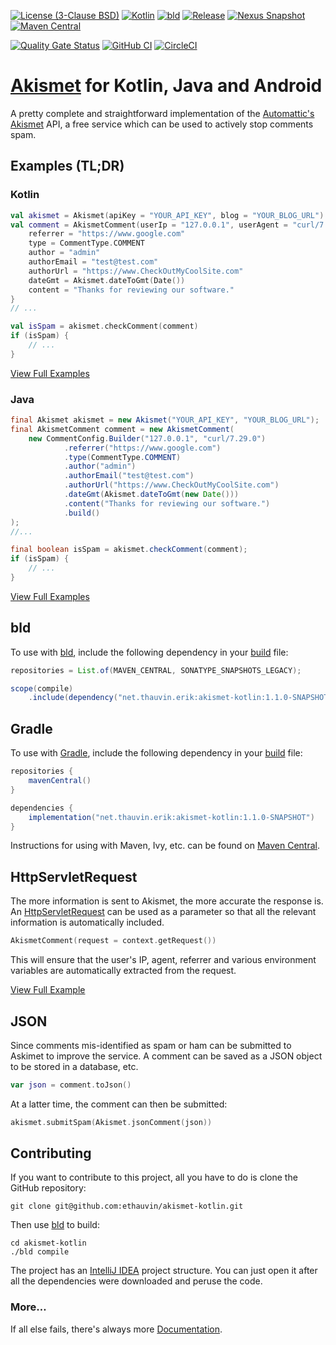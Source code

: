 [![License (3-Clause BSD)](https://img.shields.io/badge/license-BSD%203--Clause-blue.svg?style=flat-square)](https://opensource.org/licenses/BSD-3-Clause)
[![Kotlin](https://img.shields.io/badge/kotlin-2.2.0-7f52ff)](https://kotlinlang.org/)
[![bld](https://img.shields.io/badge/2.2.1-FA9052?label=bld&labelColor=2392FF)](https://rife2.com/bld)
[![Release](https://img.shields.io/github/release/ethauvin/akismet-kotlin.svg)](https://github.com/ethauvin/akismet-kotlin/releases/latest)
[![Nexus Snapshot](https://img.shields.io/nexus/s/net.thauvin.erik/akismet-kotlin?label=snapshot&server=https%3A%2F%2Foss.sonatype.org%2F)](https://oss.sonatype.org/content/repositories/snapshots/net/thauvin/erik/akismet-kotlin/)
[![Maven Central](https://img.shields.io/maven-central/v/net.thauvin.erik/akismet-kotlin.svg?color=blue)](https://central.sonatype.com/artifact/net.thauvin.erik/akismet-kotlin)

[![Quality Gate Status](https://sonarcloud.io/api/project_badges/measure?project=ethauvin_akismet-kotlin&metric=alert_status)](https://sonarcloud.io/dashboard?id=ethauvin_akismet-kotlin)
[![GitHub CI](https://github.com/ethauvin/akismet-kotlin/actions/workflows/bld.yml/badge.svg)](https://github.com/ethauvin/akismet-kotlin/actions/workflows/bld.yml)
[![CircleCI](https://circleci.com/gh/ethauvin/akismet-kotlin/tree/master.svg?style=shield)](https://circleci.com/gh/ethauvin/akismet-kotlin/tree/master)

# [Akismet](https://www.akismet.com) for Kotlin, Java and Android

A pretty complete and straightforward implementation of the [Automattic's Akismet](https://akismet.com/development/api/) API, a free service which can be used to actively stop comments spam.

## Examples (TL;DR)

### Kotlin

```kotlin
val akismet = Akismet(apiKey = "YOUR_API_KEY", blog = "YOUR_BLOG_URL")
val comment = AkismetComment(userIp = "127.0.0.1", userAgent = "curl/7.29.0").apply {
    referrer = "https://www.google.com"
    type = CommentType.COMMENT
    author = "admin"
    authorEmail = "test@test.com"
    authorUrl = "https://www.CheckOutMyCoolSite.com"
    dateGmt = Akismet.dateToGmt(Date())
    content = "Thanks for reviewing our software."
}
// ...

val isSpam = akismet.checkComment(comment)
if (isSpam) {
    // ...
}
```

[View Full Examples](https://github.com/ethauvin/akismet-kotlin/blob/master/examples)

### Java

```java
final Akismet akismet = new Akismet("YOUR_API_KEY", "YOUR_BLOG_URL");
final AkismetComment comment = new AkismetComment(
    new CommentConfig.Builder("127.0.0.1", "curl/7.29.0")
            .referrer("https://www.google.com")
            .type(CommentType.COMMENT)
            .author("admin")
            .authorEmail("test@test.com")
            .authorUrl("https://www.CheckOutMyCoolSite.com")
            .dateGmt(Akismet.dateToGmt(new Date()))
            .content("Thanks for reviewing our software.")
            .build()
);
//...

final boolean isSpam = akismet.checkComment(comment);
if (isSpam) {
    // ...
}
```

[View Full Examples](https://github.com/ethauvin/akismet-kotlin/blob/master/examples)

## bld

To use with [bld](https://rife2.com/bld), include the following dependency in your [build](https://github.com/ethauvin/akismet-kotlin/blob/master/examples/bld/src/bld/java/com/example/ExampleBuild.java) file:

```java
repositories = List.of(MAVEN_CENTRAL, SONATYPE_SNAPSHOTS_LEGACY);

scope(compile)
    .include(dependency("net.thauvin.erik:akismet-kotlin:1.1.0-SNAPSHOT"));
```

## Gradle

To use with [Gradle](https://gradle.org/), include the following dependency in your [build](https://github.com/ethauvin/akismet-kotlin/blob/master/examples/gradle/build.gradle.kts) file:

```gradle
repositories {
    mavenCentral()
}

dependencies {
    implementation("net.thauvin.erik:akismet-kotlin:1.1.0-SNAPSHOT")
}
```

Instructions for using with Maven, Ivy, etc. can be found on [Maven Central](https://central.sonatype.com/artifact/net.thauvin.erik/akismet-kotlin).

## HttpServletRequest

The more information is sent to Akismet, the more accurate the response is. An [HttpServletRequest](https://javaee.github.io/javaee-spec/javadocs/javax/servlet/http/HttpServletRequest.html) can be used as a parameter so that all the relevant information is automatically included.

```kotlin
AkismetComment(request = context.getRequest())
```

This will ensure that the user's IP, agent, referrer and various environment variables are automatically extracted from the request.

[View Full Example](https://github.com/ethauvin/akismet-kotlin/blob/master/examples/gradle/src/main/kotlin/com/example/AkismetServlet.kt)

## JSON

Since comments mis-identified as spam or ham can be submitted to Askimet to improve the service. A comment can be saved as a JSON object to be stored in a database, etc.

```kotlin
var json = comment.toJson()
```

At a latter time, the comment can then be submitted:

```kotlin
akismet.submitSpam(Akismet.jsonComment(json))
```

## Contributing

If you want to contribute to this project, all you have to do is clone the GitHub
repository:

```console
git clone git@github.com:ethauvin/akismet-kotlin.git
```

Then use [bld](https://rife2.com/bld) to build:

```console
cd akismet-kotlin
./bld compile
```

The project has an [IntelliJ IDEA](https://www.jetbrains.com/idea/) project structure. You can just open it after all the dependencies were downloaded and peruse the code.

### More…

If all else fails, there's always more [Documentation](https://ethauvin.github.io/akismet-kotlin/).
